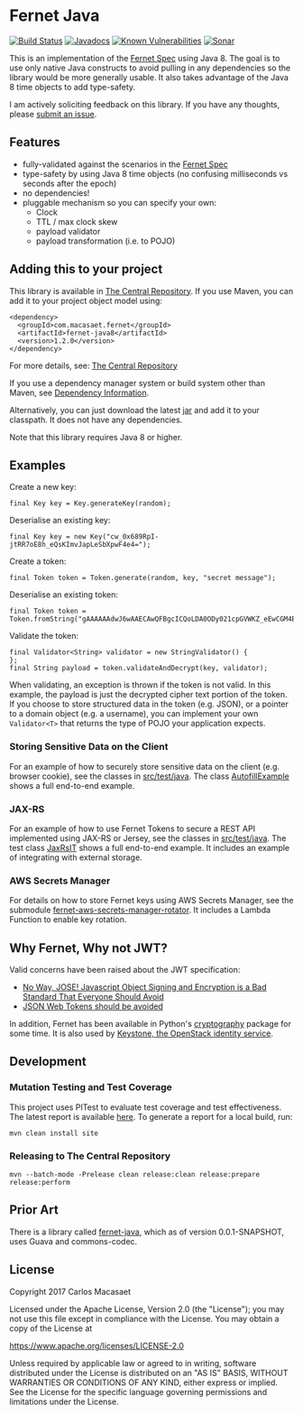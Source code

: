 # Fernet Java

[![Build Status](https://travis-ci.org/l0s/fernet-java8.svg?branch=master)](https://travis-ci.org/l0s/fernet-java8)
[![Javadocs](https://javadoc.io/badge/com.macasaet.fernet/fernet-java8.svg)](https://javadoc.io/doc/com.macasaet.fernet/fernet-java8)
[![Known Vulnerabilities](https://snyk.io/test/github/l0s/fernet-java8/badge.svg?targetFile=pom.xml)](https://snyk.io/test/github/l0s/fernet-java8?targetFile=pom.xml)
[![Sonar](https://sonarcloud.io/api/project_badges/measure?project=com.macasaet.fernet%3Afernet-java&metric=alert_status)](https://sonarcloud.io/dashboard?id=com.macasaet.fernet%3Afernet-java)

This is an implementation of the
[Fernet Spec](https://github.com/fernet/spec) using Java 8.
The goal is to use only native Java constructs to avoid pulling in any
dependencies so the library would be more generally usable. It also takes
advantage of the Java 8 time objects to add type-safety.

I am actively soliciting feedback on this library. If you have any thoughts,
please [submit an issue](https://github.com/l0s/fernet-java8/issues).

## Features
* fully-validated against the scenarios in the [Fernet Spec](https://github.com/fernet/spec)
* type-safety by using Java 8 time objects (no confusing milliseconds vs seconds after the epoch)
* no dependencies!
* pluggable mechanism so you can specify your own:
    * Clock
    * TTL / max clock skew
    * payload validator
    * payload transformation (i.e. to POJO)

## Adding this to your project

This library is available in
[The Central Repository](https://repo1.maven.org/maven2/com/macasaet/fernet/fernet-java8/).
If you use Maven, you can add it to your project object model using:

    <dependency>
      <groupId>com.macasaet.fernet</groupId>
      <artifactId>fernet-java8</artifactId>
      <version>1.2.0</version>
    </dependency>

For more details, see: 
[The Central Repository](https://search.maven.org/#search%7Cga%7C1%7Cg%3A%22com.macasaet.fernet%22%20AND%20a%3A%22fernet-java8%22)

If you use a dependency manager system or build system other than Maven, see
[Dependency Information](https://l0s.github.io/fernet-java8/fernet-java8/dependency-info.html).

Alternatively, you can just download the latest
[jar](https://github.com/l0s/fernet-java8/releases) and add it to your
classpath. It does not have any dependencies.

Note that this library requires Java 8 or higher.

## Examples

Create a new key:

    final Key key = Key.generateKey(random);

Deserialise an existing key:

    final Key key = new Key("cw_0x689RpI-jtRR7oE8h_eQsKImvJapLeSbXpwF4e4=");

Create a token:

    final Token token = Token.generate(random, key, "secret message");

Deserialise an existing token:

    final Token token = Token.fromString("gAAAAAAdwJ6wAAECAwQFBgcICQoLDA0ODy021cpGVWKZ_eEwCGM4BLLF_5CV9dOPmrhuVUPgJobwOz7JcbmrR64jVmpU4IwqDA==");

Validate the token:

    final Validator<String> validator = new StringValidator() {
    };
    final String payload = token.validateAndDecrypt(key, validator);

When validating, an exception is thrown if the token is not valid.  In this
example, the payload is just the decrypted cipher text portion of the token.
If you choose to store structured data in the token (e.g. JSON), or a
pointer to a domain object (e.g. a username), you can implement your own
`Validator<T>` that returns the type of POJO your application expects.

### Storing Sensitive Data on the Client

For an example of how to securely store sensitive data on the client (e.g. browser cookie), see the classes in
[src/test/java](https://github.com/l0s/fernet-java8/tree/master/fernet-java8/src/test/java/com/macasaet/fernet/example/autofill). The class 
[AutofillExample](https://github.com/l0s/fernet-java8/blob/master/fernet-java8/src/test/java/com/macasaet/fernet/example/autofill/AutofillExampleIT.java) 
shows a full end-to-end example.

### JAX-RS

For an example of how to use Fernet Tokens to secure a REST API implemented
using  JAX-RS or Jersey, see the classes in
[src/test/java](https://github.com/l0s/fernet-java8/tree/master/fernet-java8/src/test/java/com/macasaet/fernet/example/jaxrs).
The test class
[JaxRsIT](https://github.com/l0s/fernet-java8/blob/master/fernet-java8/src/test/java/com/macasaet/fernet/example/jaxrs/JaxRsIT.java)
shows a full end-to-end example. It includes an example of integrating with
external storage.

### AWS Secrets Manager

For details on how to store Fernet keys using AWS Secrets Manager, see
the submodule
[fernet-aws-secrets-manager-rotator](https://github.com/l0s/fernet-java8/tree/master/fernet-aws-secrets-manager-rotator).
It includes a Lambda Function to enable key rotation.

## Why Fernet, Why not JWT?

Valid concerns have been raised about the JWT specification:
* [No Way, JOSE! Javascript Object Signing and Encryption is a Bad Standard That Everyone Should Avoid](https://paragonie.com/blog/2017/03/jwt-json-web-tokens-is-bad-standard-that-everyone-should-avoid)
* [JSON Web Tokens should be avoided](https://news.ycombinator.com/item?id=13865459)

In addition, Fernet has been available in Python's
[cryptography](https://github.com/pyca/cryptography) package for some time.
It is also used by
[Keystone, the OpenStack identity service](https://docs.openstack.org/keystone/latest/admin/identity-fernet-token-faq.html).

## Development

### Mutation Testing and Test Coverage

This project uses PITest to evaluate test coverage and test effectiveness.
The latest report is available [here](https://l0s.github.io/fernet-java8/fernet-java8/pit-reports/index.html).
To generate a report for a local build, run:

    mvn clean install site

### Releasing to The Central Repository

    mvn --batch-mode -Prelease clean release:clean release:prepare release:perform

## Prior Art

There is a library called
[fernet-java](https://github.com/trancee/fernet-java/), which as of version
0.0.1-SNAPSHOT, uses Guava and commons-codec.

## License

   Copyright 2017 Carlos Macasaet

   Licensed under the Apache License, Version 2.0 (the "License");
   you may not use this file except in compliance with the License.
   You may obtain a copy of the License at

   https://www.apache.org/licenses/LICENSE-2.0

   Unless required by applicable law or agreed to in writing, software
   distributed under the License is distributed on an "AS IS" BASIS,
   WITHOUT WARRANTIES OR CONDITIONS OF ANY KIND, either express or implied.
   See the License for the specific language governing permissions and
   limitations under the License.
